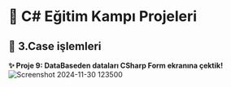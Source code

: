 # 🚀 C# Eğitim Kampı Projeleri

## 📌 3.Case işlemleri
**✨ Proje 9: DataBaseden dataları CSharp Form ekranına çektik!** 
![Screenshot 2024-11-30 123500](https://github.com/user-attachments/assets/8d2b272b-4e94-481a-8951-cee8a363e7be)



